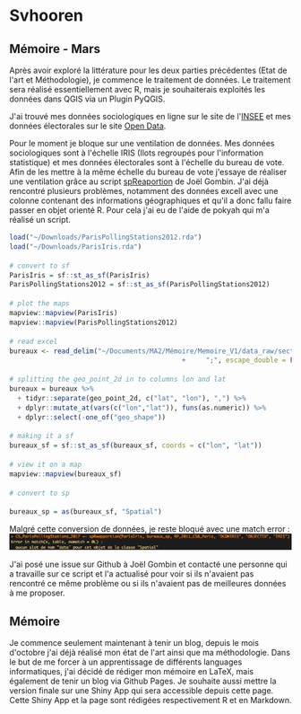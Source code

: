 # Svhooren
## Mémoire - Mars

Après avoir exploré la littérature pour les deux parties précédentes (Etat de l'art et Méthodologie), je commence le traitement de données. Le traitement sera réalisé essentiellement avec R, mais je souhaiterais exploités les données dans QGIS via un Plugin PyQGIS.

J'ai trouvé mes données sociologiques en ligne sur le site de l'[INSEE](https://www.insee.fr/fr/statistiques/2028584) et mes données électorales sur le site [Open Data](https://public.opendatasoft.com/explore/dataset/election-presidentielle-2017-resultats-par-bureaux-de-vote-tour-1/table/?flg=fr&disjunctive.libelle_de_la_commune&refine.libelle_de_la_commune=Paris).


Pour le moment je bloque sur une ventilation de données. Mes données sociologiques sont à l'échelle IRIS (Ilots regroupés pour l'information statistique) et mes données électorales sont à l'échelle du bureau de vote. Afin de les mettre à la même échelle du bureau de vote j'essaye de réaliser une ventilation grâce au script [spReaportion](https://github.com/joelgombin/spReapportion) de Joël Gombin. J'ai déjà rencontré plusieurs problèmes, notamment des données excell avec une colonne contenant des informations géographiques et qu'il a donc fallu faire passer en objet orienté R. Pour cela j'ai eu de l'aide de pokyah qui m'a réalisé un script. 

```R
load("~/Downloads/ParisPollingStations2012.rda")
load("~/Downloads/ParisIris.rda")

# convert to sf
ParisIris = sf::st_as_sf(ParisIris)
ParisPollingStations2012 = sf::st_as_sf(ParisPollingStations2012)

# plot the maps
mapview::mapview(ParisIris)
mapview::mapview(ParisPollingStations2012)

# read excel
bureaux <- read_delim("~/Documents/MA2/Mémoire/Memoire_V1/data_raw/secteurs-des-bureaux-de-vote.csv", 
                                           +     ";", escape_double = FALSE, trim_ws = TRUE)

# splitting the geo_point_2d in to columns lon and lat
bureaux = bureaux %>%
  + tidyr::separate(geo_point_2d, c("lat", "lon"), ",") %>%
  + dplyr::mutate_at(vars(c("lon","lat")), funs(as.numeric)) %>%
  + dplyr::select(-one_of("geo_shape"))

# making it a sf 
bureaux_sf = sf::st_as_sf(bureaux_sf, coords = c("lon", "lat"))

# view it on a map
mapview::mapview(bureaux_sf)

# convert to sp

bureaux_sp = as(bureaux_sf, "Spatial")
```
Malgré cette conversion de données, je reste bloqué avec une match error : 
![alt text](https://github.com/svhooren/svhooren.github.io/blob/master/Error_march.png)

J'ai posé une issue sur Github à Joël Gombin et contacté une personne qui a travaille sur ce script et l'a actualisé pour voir si ils n'avaient pas rencontré ce même problème ou si ils n'avaient pas de meilleures données à me proposer.


## Mémoire
Je commence seulement maintenant à tenir un blog, depuis le mois d'octobre j'ai déjà réalisé mon état de l'art ainsi que ma méthodologie. Dans le but de me forcer à un apprentissage de différents languages informatiques, j'ai décidé de rédiger mon mémoire en LaTeX, mais également de tenir un blog via Github Pages. Je souhaite aussi mettre la version finale sur une Shiny App qui sera accessible depuis cette page. Cette Shiny App et la page sont rédigées respectivement R et en Markdown.
